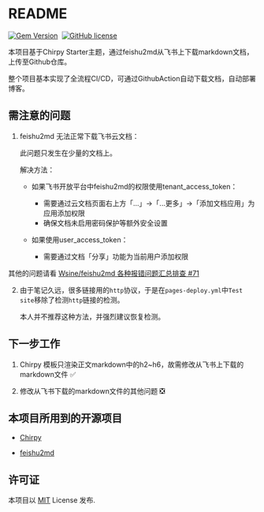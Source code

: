 # README
[![Gem Version](https://img.shields.io/gem/v/jekyll-theme-chirpy)][gem]&nbsp;
[![GitHub license](https://img.shields.io/github/license/cotes2020/chirpy-starter.svg?color=blue)][mit]

本项目基于Chirpy Starter主题，通过feishu2md从飞书上下载markdown文档，上传至Github仓库。

整个项目基本实现了全流程CI/CD，可通过GithubAction自动下载文档，自动部署博客。

## 需注意的问题

1. feishu2md 无法正常下载飞书云文档：

   此问题只发生在少量的文档上。

   解决方法：
   - 如果飞书开放平台中feishu2md的权限使用tenant_access_token：
     - 需要通过云文档页面右上方「...」→「...更多」→「添加文档应用」为应用添加权限
     - 确保文档未启用密码保护等额外安全设置
  
   - 如果使用user_access_token：
     - 需要通过文档「分享」功能为当前用户添加权限

其他的问题请看 [Wsine/feishu2md 各种报错问题汇总排查 #71](https://github.com/Wsine/feishu2md/issues/71)

 2. 由于笔记久远，很多链接用的`http`协议，于是在`pages-deploy.yml`中`Test site`移除了检测`http`链接的检测。

    本人并不推荐这种方法，并强烈建议恢复检测。


## 下一步工作

1. Chirpy 模板只渲染正文markdown中的h2~h6，故需修改从飞书上下载的markdown文件 ✅

2. 修改从飞书下载的markdown文件的其他问题 ❎

## 本项目所用到的开源项目

- [Chirpy](https://github.com/cotes2020/jekyll-theme-chirpy/wiki)

- [feishu2md](https://github.com/Wsine/feishu2md)

## 许可证

本项目以 [MIT][mit] License 发布.

[gem]: https://rubygems.org/gems/jekyll-theme-chirpy
[chirpy]: https://github.com/cotes2020/jekyll-theme-chirpy/
[CD]: https://en.wikipedia.org/wiki/Continuous_deployment
[mit]: https://github.com/cotes2020/chirpy-starter/blob/master/LICENSE
